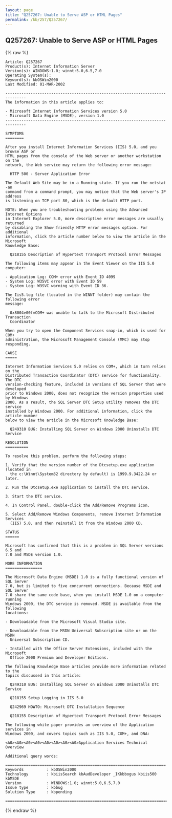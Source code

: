 ```yaml
---
layout: page
title: "Q257267: Unable to Serve ASP or HTML Pages"
permalink: /kb/257/Q257267/
---
```


## Q257267: Unable to Serve ASP or HTML Pages

{% raw %}

	Article: Q257267
	Product(s): Internet Information Server
	Version(s): WINDOWS:1.0; winnt:5.0,6.5,7.0
	Operating System(s): 
	Keyword(s): kbOSWin2000
	Last Modified: 01-MAR-2002
	
	-------------------------------------------------------------------------------
	The information in this article applies to:
	
	- Microsoft Internet Information Services version 5.0 
	- Microsoft Data Engine (MSDE), version 1.0 
	-------------------------------------------------------------------------------
	
	SYMPTOMS
	========
	
	After you install Internet Information Services (IIS) 5.0, and you browse ASP or
	HTML pages from the console of the Web server or another workstation on the
	network, the Web service may return the following error message:
	
	  HTTP 500 - Server Application Error
	
	The Default Web Site may be in a Running state. If you run the netstat -an
	command from a command prompt, you may notice that the Web server's IP address
	is listening on TCP port 80, which is the default HTTP port.
	
	NOTE: When you are troubleshooting problems using the Advanced Internet Options
	in Internet Explorer 5.0, more descriptive error messages are usually returned
	by disabling the Show friendly HTTP error messages option. For additional
	information, click the article number below to view the article in the Microsoft
	Knowledge Base:
	
	  Q218155 Description of Hypertext Transport Protocol Error Messages
	
	The following items may appear in the Event Viewer on the IIS 5.0 computer:
	
	- Application Log: COM+ error with Event ID 4099
	- System Log: W3SVC error with Event ID 59
	- System Log: W3SVC warning with Event ID 36.
	
	The Iis5.log file (located in the WINNT folder) may contain the following error
	message:
	
	  0x8004e00f=COM+ was unable to talk to the Microsoft Distributed Transaction
	  Coordinator
	
	When you try to open the Component Services snap-in, which is used for COM+
	administration, the Microsoft Management Console (MMC) may stop responding.
	
	CAUSE
	=====
	
	Internet Information Services 5.0 relies on COM+, which in turn relies on the
	Distributed Transaction Coordinator (DTC) service for functionality. The DTC
	version-checking feature, included in versions of SQL Server that were developed
	prior to Windows 2000, does not recognize the version properties used by Windows
	2000. As a result, the SQL Server DTC Setup utility removes the DTC service
	installed by Windows 2000. For additional information, click the article number
	below to view the article in the Microsoft Knowledge Base:
	
	  Q249310 BUG: Installing SQL Server on Windows 2000 Uninstalls DTC Service
	
	RESOLUTION
	==========
	
	To resolve this problem, perform the following steps:
	
	1. Verify that the version number of the Dtcsetup.exe application (located in
	  the c:\Winnt\System32 directory by default) is 1999.9.3422.24 or later.
	
	2. Run the Dtcsetup.exe application to install the DTC service.
	
	3. Start the DTC service.
	
	4. In Control Panel, double-click the Add/Remove Programs icon.
	
	5. Select Add/Remove Windows Components, remove Internet Information Services
	  (IIS) 5.0, and then reinstall it from the Windows 2000 CD.
	
	STATUS
	======
	
	Microsoft has confirmed that this is a problem in SQL Server versions 6.5 and
	7.0 and MSDE version 1.0.
	
	MORE INFORMATION
	================
	
	The Microsoft Data Engine (MSDE) 1.0 is a fully functional version of SQL Server
	7.0, but is limited to five concurrent connections. Because MSDE and SQL Server
	7.0 share the same code base, when you install MSDE 1.0 on a computer running
	Windows 2000, the DTC service is removed. MSDE is available from the following
	locations:
	
	- Downloadable from the Microsoft Visual Studio site.
	
	- Downloadable from the MSDN Universal Subscription site or on the MSDN
	  Universal Subscription CD.
	
	- Installed with the Office Server Extensions, included with the Microsoft
	  Office 2000 Premium and Developer Editions.
	
	The following Knowledge Base articles provide more information related to the
	topics discussed in this article:
	
	  Q249310 BUG: Installing SQL Server on Windows 2000 Uninstalls DTC Service
	
	  Q218155 Setup Logging in IIS 5.0
	
	  Q242969 HOWTO: Microsoft DTC Installation Sequence
	
	  Q218155 Description of Hypertext Transport Protocol Error Messages
	
	The following white paper provides an overview of the Application services in
	Windows 2000, and covers topics such as IIS 5.0, COM+, and DNA:
	
	<A0><A0><A0><A0><A0><A0><A0><A0>Application Services Technical Overview
	
	Additional query words:
	
	======================================================================
	Keywords          : kbOSWin2000 
	Technology        : kbiisSearch kbAudDeveloper _IKkbbogus kbiis500 kbMSDE
	Version           : WINDOWS:1.0; winnt:5.0,6.5,7.0
	Issue type        : kbbug
	Solution Type     : kbpending
	
	=============================================================================
	

{% endraw %}
